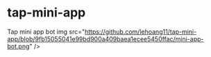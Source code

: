 # tap-mini-app
Tap mini app bot
img src="https://github.com/lehoang11/tap-mini-app/blob/9fb15055041e99bd900a409baea1ecee5450ffac/mini-app-bot.png" />
